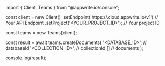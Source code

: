 import { Client, Teams } from "@appwrite.io/console";

const client = new Client()
    .setEndpoint('https://<REGION>.cloud.appwrite.io/v1') // Your API Endpoint
    .setProject('<YOUR_PROJECT_ID>'); // Your project ID

const teams = new Teams(client);

const result = await teams.createDocuments(
    '<DATABASE_ID>', // databaseId
    '<COLLECTION_ID>', // collectionId
    [] // documents
);

console.log(result);
